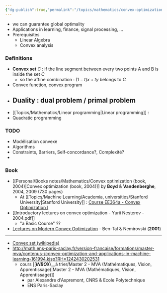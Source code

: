 ```yaml
---
{"dg-publish":true,"permalink":"/topics/mathematics/convex-optimization/","dgHomeLink":true,"dgPassFrontmatter":false}
---
```



<!--
J'avais un début de note de 2 juillet 2016
-->

- we can guarantee global optimality
- Applications in learning, finance, signal processing, ...
- Prerequisites
	- Linear Algebra
	- Convex analysis

### Definitions
- **Convex set** $C$ : if the line segment between every two points A and B is inside the set $C$
	- so the affine combination : $(1-t)x + ty$ belongs to $C$
- Convex function, convex program
- Duality : dual problem / primal problem
	- 
- [[Topics/Mathematics/Linear programming|Linear programming]] : 
- Quadratic programming

### TODO
- Modélisation convexe
- Algorithms
- Constraints, Barriers, Self-concordance?, Complexité?
- 

### Book
- [[Personal/Books notes/Mathematics/Convex optimization (book, 2004)|Convex optimization (book, 2004)]] by **Boyd** & **Vandenberghe**, 2004, 2009 (730 pages)
	- At [[Topics/Machine Learning/Academia, universities/Stanford University|Stanford University]] : [Course EE364a - Convex Optimization I](http://www.stanford.edu/class/ee364a)
- [[Introductory lectures on convex optimization - Yurii Nesterov - 2004.pdf]]
	- "a Basic Course" ??
- [Lectures on Modern Convex Optimization](https://epubs.siam.org/doi/book/10.1137/1.9780898718829) - Ben-Tal & Nemirovski (**2001**)

---
- [Convex set (wikipedia)](https://en.wikipedia.org/wiki/Convex_set)
- http://math.ens-paris-saclay.fr/version-francaise/formations/master-mva/contenus-/convex-optimization-and-applications-in-machine-learning-161994.kjsp?RH=1242430202531
	- cours [[___INBOX___/__à trier/Master 2 - MVA (Mathématiques, Vision, Apprentissage)|Master 2 - MVA (Mathématiques, Vision, Apprentissage)]]
		- par Alexandre d'Aspremont, CNRS & Ecole Polytechnique
		- ENS Paris-Saclay
